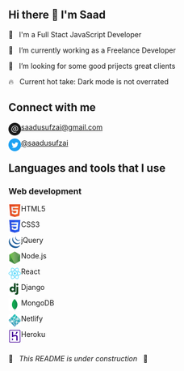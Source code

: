 ## Hi there 👋 I'm Saad

🙂 &nbsp; I'm a Full Stact JavaScript Developer

🌱 &nbsp; I’m currently working as a Freelance Developer

🔎 &nbsp; I’m looking for some good prijects great clients  

🔥 &nbsp; Current hot take: Dark mode is not overrated

## Connect with me

[<img align="left" alt="Email" height="25px" src="/Icons/email.png" />][email][saadusufzai@gmail.com](mailto:saadusufzai@gmail.com)<br />

[<img align="left" alt="Twitter" height="25px" src="/Icons/twitter.png" />][twitter][@saadusufzai](https://twitter.com/saadusufzai)

## Languages and tools that I use

### Web development

<img align="left" alt="Email" height="25px" src="/Icons/html.png" /> HTML5

<img align="left" alt="Email" height="25px" src="/Icons/css.png" /> CSS3

<img align="left" alt="Email" height="25px" src="/Icons/jquery.png" /> jQuery

<img align="left" alt="Email" height="25px" src="/Icons/node.png" /> Node.js

<img align="left" alt="Email" height="25px" src="/Icons/react.png" /> React

<img align="left" alt="Email" height="25px" src="/Icons/django.png" /> Django

<img align="left" alt="Email" height="25px" src="/Icons/mongodb.png" /> MongoDB

<img align="left" alt="Email" height="25px" src="/Icons/netlify.png" /> Netlify

<img align="left" alt="Email" height="25px" src="/Icons/heroku.png" /> Heroku
<br/>
<br/>


🚧 &nbsp; *This README is under construction* &nbsp; 🚧


[email]: mailto:saadusufzai@gmail.com
[twitter]: https://twitter.com/saadusufzai
[instagram]: https://www.instagram.com/saadusufzai
